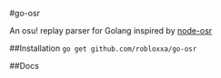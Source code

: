 #go-osr

An osu! replay parser for Golang inspired by [node-osr](https://github.com/vignedev/node-osr)

##Installation
```go get github.com/robloxxa/go-osr```

##Docs
